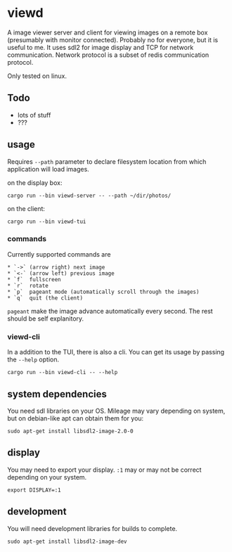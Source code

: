 # viewd
A image viewer server and client for viewing images on a remote box
(presumably with monitor connected). Probably no for everyone, but it
is useful to me. It uses sdl2 for image display and TCP for network
communication. Network protocol is a subset of redis communication
protocol.

Only tested on linux.

## Todo

  * lots of stuff
  * ???

## usage

Requires `--path` parameter to declare filesystem location from which
application will load images.

on the display box:

	cargo run --bin viewd-server -- --path ~/dir/photos/

on the client:

	cargo run --bin viewd-tui

### commands

Currently supported commands are

	* `->` (arrow right) next image
    * `<-` (arrow left) previous image
	* `f`  fullscreen
	* `r`  rotate
	* `p`  pageant mode (automatically scroll through the images)
    * `q`  quit (the client)

`pageant` make the image advance automatically every second. The rest
should be self explanitory.

### viewd-cli

In a addition to the TUI, there is also a cli. You can get its usage
by passing the `--help` option.

	cargo run --bin viewd-cli -- --help

## system dependencies

You need sdl libraries on your OS. Mileage may vary depending on system,
but on debian-like apt can obtain them for you:

	sudo apt-get install libsdl2-image-2.0-0

## display

You may need to export your display. `:1` may or may not be correct
depending on your system.

	export DISPLAY=:1

## development

You will need development libraries for builds to complete.

	sudo apt-get install libsdl2-image-dev
